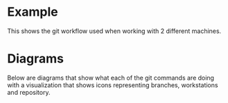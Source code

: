 # Example
This shows the git workflow used when working with 2 different machines.

# Diagrams
Below are diagrams that show what each of the git commands are doing with a visualization that shows icons representing branches, workstations and repository.
